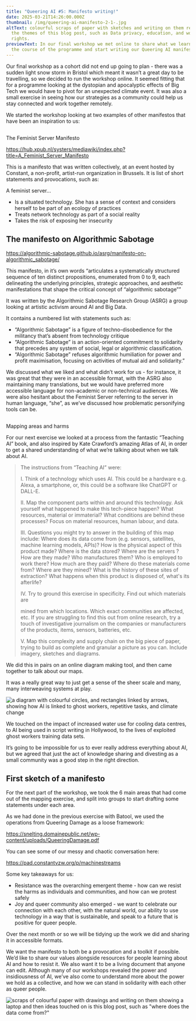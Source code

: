 ```yaml
---
title: "Queering AI #5: Manifesto writing!"
date: 2025-03-21T14:26:00.000Z
thumbnail: /img/queering-ai-manifesto-2-1-.jpg
altText: colourful scraps of paper with sketches and writing on them relating to
  the themes of this blog post, such as Data privacy, education, and workers
  rights.
previewText: In our final workshop we met online to share what we learnt over
  the course of the programme and start writing our Queering AI manifesto.
---
```

Our final workshop as a cohort did not end up going to plan - there was a sudden light snow storm in Bristol which meant it wasn’t a great day to be travelling, so we decided to run the workshop online. It seemed fitting that for a programme looking at the dystopian and apocalyptic effects of Big Tech we would have to pivot for an unexpected climate event. It was also a small exercise in seeing how our strategies as a community could help us stay connected and work together remotely. 

We started the workshop looking at two examples of other manifestos that have been an inspiration to us:

## 
The Feminist Server Manifesto 



<https://hub.xpub.nl/systers/mediawiki/index.php?title=A_Feminist_Server_Manifesto>

This is a manifesto that was written collectively, at an event hosted by Constant, a non-profit, artist-run organization in Brussels. It is list of short statements and provocations, such as:

A feminist server…

* Is a situated technology. She has a sense of context and considers herself to be part of an ecology of practices
* Treats network technology as part of a social reality
* Takes the risk of exposing her insecurity



## The manifesto on Algorithmic Sabotage



<https://algorithmic-sabotage.github.io/asrg/manifesto-on-algorithmic_sabotage/> 

This manifesto, in it’s own words “articulates a systematically structured sequence of ten distinct propositions, enumerated from 0 to 9, each delineating the underlying principles, strategic approaches, and aesthetic manifestations that shape the critical concept of “algorithmic sabotage””

It was written by the Algorithmic Sabotage Research Group (ASRG) a group looking at artistic activism around AI and Big Data.

It contains a numbered list with statements such as:

* “Algorithmic Sabotage” is a figure of techno-disobedience for the militancy that’s absent from technology critique
* “Algorithmic Sabotage” is an action-oriented commitment to solidarity that precedes any system of social, legal or algorithmic classification.
* “Algorithmic Sabotage” refuses algorithmic humiliation for power and profit maximisation, focusing on activities of mutual aid and solidarity.”

We discussed what we liked and what didn’t work for us - for instance, it was great that they were in an accessible format, with the ASRG also maintaining many translations, but we would have preferred more accessible language for non-academic or non-technical audiences. We were also hesitant about the Feminist Server referring to the server in human language, “she”, as we’ve discussed how problematic personifying tools can be. 

## 

Mapping areas and harms


For our next exercise we looked at a process from the fantastic “Teaching AI” book, and also inspired by Kate Crawford’s amazing Atlas of AI, in order to get a shared understanding of what we’re talking about when we talk about AI.



> The instructions from “Teaching AI” were:
>
> I. Think of a technology which uses Al. This could be a hardware e.g. Alexa, a smartphone, or, this could be a software like ChatGPT or DALL-E.
>
> II. Map the component parts within and around this technology. Ask yourself what happened to make this tech-piece happen? What resources, material or immaterial? What conditions are behind these processes? Focus on material resources, human labour, and data. 
>
> III. Questions you might try to answer in the building of this map include: Where does its data come from (e.g. sensors, satellites, machine learning models, APIs)? How is the physical aspect of this product made? Where is the data stored? Where are the servers ? How are they made? Who manufactures them? Who is employed to work there? How much are they paid? Where do these materials come from? Where are they mined? What is the history of these sites of extraction? What happens when this product is disposed of, what's its afterlife?
>
> IV. Try to ground this exercise in specificity. Find out which materials are
>
> mined from which locations. Which exact communities are affected, etc. If you are struggling to find this out from online research, try a touch of investigative journalism on the companies or manufacturers of the products, items, sensors, batteries, etc.
>
>
> V. Map this complexity and supply chain on the big piece of paper, trying to build as complete and granular a picture as you can. Include imagery, sketches and diagrams.



We did this in pairs on an online diagram making tool, and then came together to talk about our maps.

It was a really great way to just get a sense of the sheer scale and many, many interweaving systems at play.



![a diagram with colourful circles, and rectangles linked by arrows, showing how AI is linked to ghost workers, repetitive tasks, and climate change](/img/screenshot-2025-03-21-at-14.33.22.png)



We touched on the impact of increased water use for cooling data centres, to AI being used in script writing in Hollywood, to the lives of exploited ghost workers training data sets.

It’s going to be impossible for us to ever really address everything about AI, but we agreed that just the act of knowledge sharing and divesting as a small community was a good step in the right direction.



## First sketch of a manifesto



For the next part of the workshop, we took the 6 main areas that had come out of the mapping exercise, and split into groups to start drafting some statements under each area.

As we had done in the previous exercise with Batool, we used the operations from Queering Damage as a loose framework:

<https://snelting.domainepublic.net/wp-content/uploads/QueeringDamage.pdf> 

You can see some of our messy and chaotic conversation here:

<https://pad.constantvzw.org/p/machinestreams> 

Some key takeaways for us:

* Resistance was the overarching emergent theme - how can we resist the harms as individuals and communities, and how can we protest safely
* Joy and queer community also emerged - we want to celebrate our connection with each other, with the natural world, our ability to use technology in a way that is sustainable, and speak to a future that is positive for queer people.

Over the next month or so we will be tidying up the work we did and sharing it in accessible formats. 

We want the manifesto to both be a provocation and a toolkit if possible. We’d like to share our values alongside resources for people learning about AI and how to resist it. We also want it to be a living document that anyone can edit. Although many of our workshops revealed the power and insidiousness of AI, we’ve also come to understand more about the power we hold as a collective, and how we can stand in solidarity with each other as queer people.




![scraps of colourful paper with drawings and writing on them showing a laptop and then ideas touched on is this blog post, such as "where does the data come from?"](/img/queering-ai-manifesto-1-1-.jpg)
